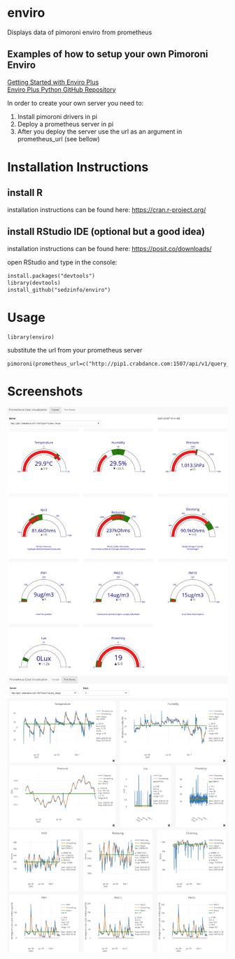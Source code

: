 # enviro
Displays data of pimoroni enviro from prometheus

## Examples of how to setup your own Pimoroni Enviro
[Getting Started with Enviro Plus](https://learn.pimoroni.com/article/getting-started-with-enviro-plus)  
[Enviro Plus Python GitHub Repository](https://github.com/pimoroni/enviroplus-python)  

In order to create your own server you need to: 
1. Install pimoroni drivers in pi  
2. Deploy a prometheus server in pi  
3. After you deploy the server use the url as an argument in prometheus_url (see bellow)  

# Installation Instructions
## install R
installation instructions can be found here: https://cran.r-project.org/  
## install RStudio IDE (optional but a good idea)  
installation instructions can be found here: https://posit.co/downloads/  

open RStudio and type in the console:
```
install.packages("devtools")  
library(devtools)  
install_github("sedzinfo/enviro")  
```

# Usage
```
library(enviro)
```

substitute the url from your prometheus server  
```
pimoroni(prometheus_url=c("http://pip1.crabdance.com:1507/api/v1/query_range","http://pip1.crabdance.com:1505/api/v1/query_range"))
```

# Screenshots
![Alt text](https://github.com/sedzinfo/enviro/blob/main/enviro1.png)
![Alt text](https://github.com/sedzinfo/enviro/blob/main/enviro2.png)
